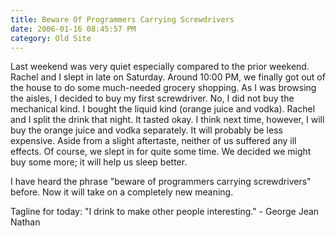 ```yaml
---
title: Beware Of Programmers Carrying Screwdrivers
date: 2006-01-16 08:45:57 PM
category: Old Site
---
```


Last weekend was very quiet especially compared to the prior weekend. Rachel and I slept in late on Saturday. Around 10:00 PM, we finally got out of the house to do some much-needed grocery shopping. As I was browsing the aisles, I decided to buy my first screwdriver. No, I did not buy the mechanical kind. I bought the liquid kind (orange juice and vodka). Rachel and I split the drink that night. It tasted okay. I think next time, however, I will buy the orange juice and vodka separately. It will probably be less expensive. Aside from a slight aftertaste, neither of us suffered any ill effects. Of course, we slept in for quite some time. We decided we might buy some more; it will help us sleep better.

I have heard the phrase "beware of programmers carrying screwdrivers" before. Now it will take on a completely new meaning.

Tagline for today: "I drink to make other people interesting." - George Jean Nathan
